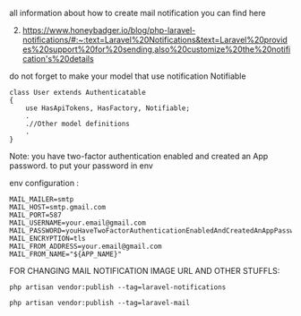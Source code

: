 all information about how to create mail notification you can find here

2. https://www.honeybadger.io/blog/php-laravel-notifications/#:~:text=Laravel%20Notifications&text=Laravel%20provides%20support%20for%20sending,also%20customize%20the%20notification's%20details

do not forget to make your model that use notification Notifiable

    class User extends Authenticatable
    {
        use HasApiTokens, HasFactory, Notifiable;
        .
        .//Other model definitions
        .
    }

Note: you have two-factor authentication enabled and created an App password. to put your password in env

env configuration :

    MAIL_MAILER=smtp
    MAIL_HOST=smtp.gmail.com
    MAIL_PORT=587
    MAIL_USERNAME=your.email@gmail.com
    MAIL_PASSWORD=youHaveTwoFactorAuthenticationEnabledAndCreatedAnAppPassword
    MAIL_ENCRYPTION=tls
    MAIL_FROM_ADDRESS=your.email@gmail.com
    MAIL_FROM_NAME="${APP_NAME}"

FOR CHANGING MAIL NOTIFICATION IMAGE URL AND OTHER STUFFLS:

    php artisan vendor:publish --tag=laravel-notifications

    php artisan vendor:publish --tag=laravel-mail
